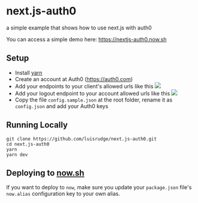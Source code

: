 # next.js-auth0
a simple example that shows how to use next.js with auth0

You can access a simple demo here: https://nextjs-auth0.now.sh

## Setup

* Install [yarn](https://yarnpkg.com/en/docs/install/)
* Create an account at Auth0 (https://auth0.com)
* Add your endpoints to your client's allowed urls like this ![](https://i.imgur.com/KmIc96g.png)
* Add your logout endpoint to your account allowed urls like this ![](https://i.imgur.com/5qZYSQ8.png)
* Copy the file `config.sample.json` at the root folder, rename it as `config.json` and add your Auth0 keys

## Running Locally

```
git clone https://github.com/luisrudge/next.js-auth0.git
cd next.js-auth0
yarn
yarn dev
```

## Deploying to [now.sh](https://zeit.co/now/)
If you want to deploy to `now`, make sure you update your `package.json` file's `now.alias` configuration key to your own alias.
